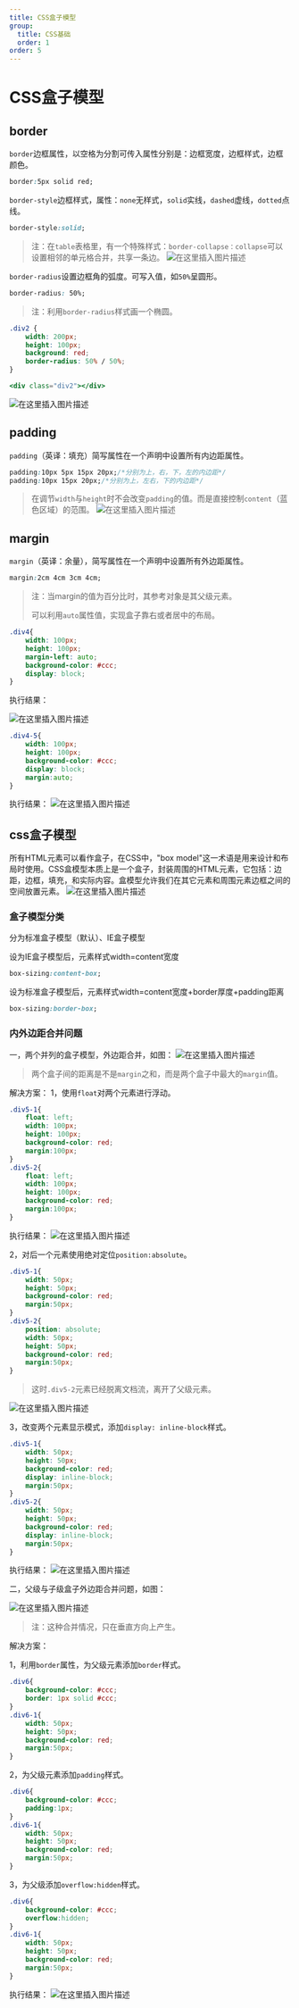 ```yaml
---
title: CSS盒子模型
group:
  title: CSS基础
  order: 1
order: 5
---
```

# CSS盒子模型

## border

`border`边框属性，以空格为分割可传入属性分别是：边框宽度，边框样式，边框颜色。

```css
border:5px solid red;
```

`border-style`边框样式，属性：`none`无样式，`solid`实线，`dashed`虚线，`dotted`点线。

```css
border-style:solid;
```

> 注：在`table`表格里，有一个特殊样式：`border-collapse：collapse`可以设置相邻的单元格合并，共享一条边。
> ![在这里插入图片描述](https://letwz-1258488629.cos.ap-chengdu.myqcloud.com/html/htmlImg/20181010213513396.jpg)

`border-radius`设置边框角的弧度。可写入值，如`50%`呈圆形。

```css
border-radius: 50%;
```

> 注：利用`border-radius`样式画一个椭圆。

```css
.div2 {
	width: 200px;
	height: 100px;
	background: red;
	border-radius: 50% / 50%;
}
```

```jsx | pure
<div class="div2"></div>
```

![在这里插入图片描述](https://letwz-1258488629.cos.ap-chengdu.myqcloud.com/html/htmlImg/20181010224153913.jpg)

## padding

`padding`（英译：填充）简写属性在一个声明中设置所有内边距属性。

```css
padding:10px 5px 15px 20px;/*分别为上，右，下，左的内边距*/
padding:10px 15px 20px;/*分别为上，左右，下的内边距*/
```

>在调节`width`与`height`时不会改变`padding`的值。而是直接控制`content`（蓝色区域）的范围。
>![在这里插入图片描述](https://letwz-1258488629.cos.ap-chengdu.myqcloud.com/html/htmlImg/20181011092931784.jpg)

## margin

`margin`（英译：余量），简写属性在一个声明中设置所有外边距属性。

```css
margin:2cm 4cm 3cm 4cm;
```

> 注：当margin的值为百分比时，其参考对象是其父级元素。
>
> 可以利用`auto`属性值，实现盒子靠右或者居中的布局。

```css
.div4{
	width: 100px;
	height: 100px;
	margin-left: auto;
	background-color: #ccc;
	display: block;
}
```

执行结果：

![在这里插入图片描述](https://letwz-1258488629.cos.ap-chengdu.myqcloud.com/html/htmlImg/20181011094548208.jpg)

```css
.div4-5{
	width: 100px;
	height: 100px;
	background-color: #ccc;
	display: block;
	margin:auto;
}
```

执行结果：
![在这里插入图片描述](https://letwz-1258488629.cos.ap-chengdu.myqcloud.com/html/htmlImg/20181011095429795.jpg)

## css盒子模型

所有HTML元素可以看作盒子，在CSS中，"box model"这一术语是用来设计和布局时使用。CSS盒模型本质上是一个盒子，封装周围的HTML元素，它包括：边距，边框，填充，和实际内容。盒模型允许我们在其它元素和周围元素边框之间的空间放置元素。
![在这里插入图片描述](https://letwz-1258488629.cos.ap-chengdu.myqcloud.com/html/htmlImg/20181011095928601.jpg)

### 盒子模型分类

分为标准盒子模型（默认）、IE盒子模型

设为IE盒子模型后，元素样式width=content宽度

```css
box-sizing:content-box;
```

设为标准盒子模型后，元素样式width=content宽度+border厚度+padding距离

```css
box-sizing:border-box;
```

### 内外边距合并问题

一，两个并列的盒子模型，外边距合并，如图：
![在这里插入图片描述](https://letwz-1258488629.cos.ap-chengdu.myqcloud.com/html/htmlImg/20181011101200439.jpg)

> 两个盒子间的距离是不是`margin`之和，而是两个盒子中最大的`margin`值。

解决方案：
1，使用`float`对两个元素进行浮动。

```css
.div5-1{
	float: left;
	width: 100px;
	height: 100px;
	background-color: red;
	margin:100px;
}
.div5-2{
	float: left;
	width: 100px;
	height: 100px;
	background-color: red;
	margin:100px;
}
```

执行结果：
![在这里插入图片描述](https://letwz-1258488629.cos.ap-chengdu.myqcloud.com/html/htmlImg/2018101110402290.jpg)

2，对后一个元素使用绝对定位`position:absolute`。

```css
.div5-1{
	width: 50px;
	height: 50px;
	background-color: red;
	margin:50px;
}
.div5-2{
    position: absolute;
	width: 50px;
	height: 50px;
	background-color: red;
	margin:50px;
}
```

> 这时`.div5-2`元素已经脱离文档流，离开了父级元素。

![在这里插入图片描述](https://letwz-1258488629.cos.ap-chengdu.myqcloud.com/html/htmlImg/20181011103658388.jpg)

3，改变两个元素显示模式，添加`display: inline-block`样式。

```css
.div5-1{
	width: 50px;
	height: 50px;
	background-color: red;
	display: inline-block;
	margin:50px;
}
.div5-2{
	width: 50px;
	height: 50px;
	background-color: red;
	display: inline-block;
	margin:50px;
}  
```

执行结果：
![在这里插入图片描述](https://letwz-1258488629.cos.ap-chengdu.myqcloud.com/html/htmlImg/20181011104245581.jpg)

二，父级与子级盒子外边距合并问题，如图：

![在这里插入图片描述](https://letwz-1258488629.cos.ap-chengdu.myqcloud.com/html/htmlImg/201810111044214.jpg)

> 注：这种合并情况，只在垂直方向上产生。

解决方案：

1，利用`border`属性，为父级元素添加`border`样式。

```css
.div6{
	background-color: #ccc;
	border: 1px solid #ccc;
}
.div6-1{
	width: 50px;
	height: 50px;
	background-color: red;
	margin:50px;
}
```

2，为父级元素添加`padding`样式。

```css
.div6{
	background-color: #ccc;
	padding:1px;
}
.div6-1{
	width: 50px;
	height: 50px;
	background-color: red;
	margin:50px;
}
```

3，为父级添加`overflow:hidden`样式。

```css
.div6{
	background-color: #ccc;
	overflow:hidden;
}
.div6-1{
	width: 50px;
	height: 50px;
	background-color: red;
	margin:50px;
}
```

执行结果：
![在这里插入图片描述](https://letwz-1258488629.cos.ap-chengdu.myqcloud.com/html/htmlImg/20181011111812663.jpg)

